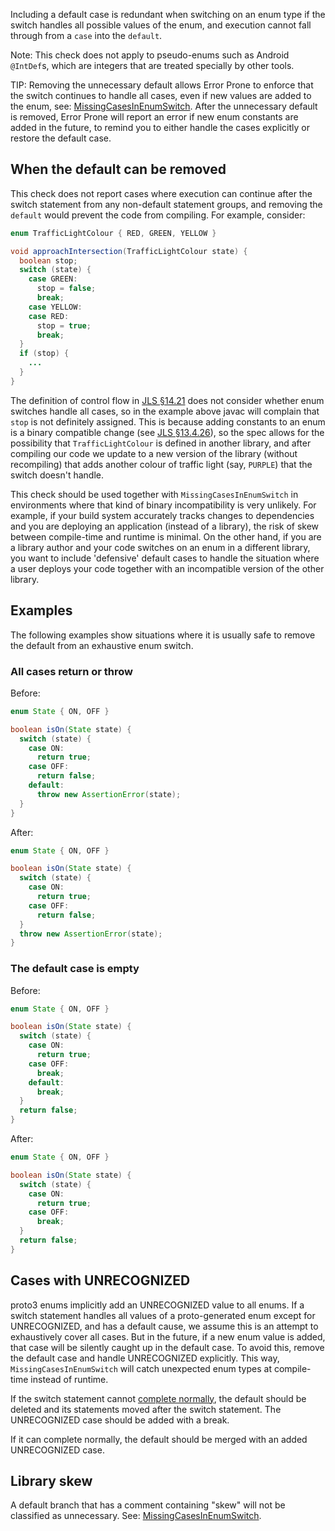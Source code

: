 Including a default case is redundant when switching on an enum type if the
switch handles all possible values of the enum, and execution cannot fall
through from a `case` into the `default`.

Note: This check does not apply to pseudo-enums such as Android `@IntDef`s,
which are integers that are treated specially by other tools.

TIP: Removing the unnecessary default allows Error Prone to enforce that the
switch continues to handle all cases, even if new values are added to the enum,
see: [MissingCasesInEnumSwitch](MissingCasesInEnumSwitch.md). After the
unnecessary default is removed, Error Prone will report an error if new enum
constants are added in the future, to remind you to either handle the cases
explicitly or restore the default case.

## When the default can be removed

This check does not report cases where execution can continue after the switch
statement from any non-default statement groups, and removing the `default`
would prevent the code from compiling. For example, consider:

```java
enum TrafficLightColour { RED, GREEN, YELLOW }

void approachIntersection(TrafficLightColour state) {
  boolean stop;
  switch (state) {
    case GREEN:
      stop = false;
      break;
    case YELLOW:
    case RED:
      stop = true;
      break;
  }
  if (stop) {
    ...
  }
}
```

The definition of control flow in [JLS §14.21] does not consider whether enum
switches handle all cases, so in the example above javac will complain that
`stop` is not definitely assigned. This is because adding constants to an enum
is a binary compatible change (see [JLS §13.4.26]), so the spec allows for the
possibility that `TrafficLightColour` is defined in another library, and after
compiling our code we update to a new version of the library (without
recompiling) that adds another colour of traffic light (say, `PURPLE`) that the
switch doesn't handle.

This check should be used together with `MissingCasesInEnumSwitch` in
environments where that kind of binary incompatibility is very unlikely. For
example, if your build system accurately tracks changes to dependencies and you
are deploying an application (instead of a library), the risk of skew between
compile-time and runtime is minimal. On the other hand, if you are a library
author and your code switches on an enum in a different library, you want to
include 'defensive' default cases to handle the situation where a user deploys
your code together with an incompatible version of the other library.

[JLS §14.21]: https://docs.oracle.com/javase/specs/jls/se10/html/jls-14.html#jls-14.21
[JLS §13.4.26]: https://docs.oracle.com/javase/specs/jls/se10/html/jls-13.html#jls-13.4.26

## Examples

The following examples show situations where it is usually safe to remove the
default from an exhaustive enum switch.

### All cases return or throw

Before:

```java
enum State { ON, OFF }

boolean isOn(State state) {
  switch (state) {
    case ON:
      return true;
    case OFF:
      return false;
    default:
      throw new AssertionError(state);
  }
}
```

After:

```java
enum State { ON, OFF }

boolean isOn(State state) {
  switch (state) {
    case ON:
      return true;
    case OFF:
      return false;
  }
  throw new AssertionError(state);
}
```

### The default case is empty

Before:

```java
enum State { ON, OFF }

boolean isOn(State state) {
  switch (state) {
    case ON:
      return true;
    case OFF:
      break;
    default:
      break;
  }
  return false;
}
```

After:

```java
enum State { ON, OFF }

boolean isOn(State state) {
  switch (state) {
    case ON:
      return true;
    case OFF:
      break;
  }
  return false;
}
```

## Cases with UNRECOGNIZED

proto3 enums implicitly add an UNRECOGNIZED value to all enums. If a switch
statement handles all values of a proto-generated enum except for UNRECOGNIZED,
and has a default cause, we assume this is an attempt to exhaustively cover all
cases. But in the future, if a new enum value is added, that case will be
silently caught up in the default case. To avoid this, remove the default case
and handle UNRECOGNIZED explicitly. This way, `MissingCasesInEnumSwitch` will
catch unexpected enum types at compile-time instead of runtime.

If the switch statement cannot [complete normally], the default should be
deleted and its statements moved after the switch statement. The UNRECOGNIZED
case should be added with a break.

If it can complete normally, the default should be merged with an added
UNRECOGNIZED case.

[complete normally]: https://docs.oracle.com/javase/specs/jls/se10/html/jls-14.html#jls-14.1

## Library skew

A default branch that has a comment containing "skew" will not be classified as
unnecessary. See: [MissingCasesInEnumSwitch](MissingCasesInEnumSwitch.md).
